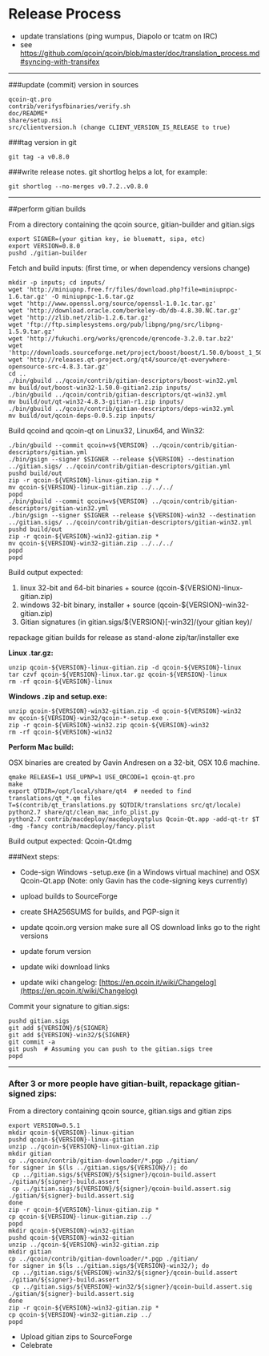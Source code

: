 Release Process
====================

* update translations (ping wumpus, Diapolo or tcatm on IRC)
* see https://github.com/qcoin/qcoin/blob/master/doc/translation_process.md#syncing-with-transifex

* * *

###update (commit) version in sources


	qcoin-qt.pro
	contrib/verifysfbinaries/verify.sh
	doc/README*
	share/setup.nsi
	src/clientversion.h (change CLIENT_VERSION_IS_RELEASE to true)

###tag version in git

	git tag -a v0.8.0

###write release notes. git shortlog helps a lot, for example:

	git shortlog --no-merges v0.7.2..v0.8.0

* * *

##perform gitian builds

 From a directory containing the qcoin source, gitian-builder and gitian.sigs
  
	export SIGNER=(your gitian key, ie bluematt, sipa, etc)
	export VERSION=0.8.0
	pushd ./gitian-builder

 Fetch and build inputs: (first time, or when dependency versions change)

	mkdir -p inputs; cd inputs/
	wget 'http://miniupnp.free.fr/files/download.php?file=miniupnpc-1.6.tar.gz' -O miniupnpc-1.6.tar.gz
	wget 'http://www.openssl.org/source/openssl-1.0.1c.tar.gz'
	wget 'http://download.oracle.com/berkeley-db/db-4.8.30.NC.tar.gz'
	wget 'http://zlib.net/zlib-1.2.6.tar.gz'
	wget 'ftp://ftp.simplesystems.org/pub/libpng/png/src/libpng-1.5.9.tar.gz'
	wget 'http://fukuchi.org/works/qrencode/qrencode-3.2.0.tar.bz2'
	wget 'http://downloads.sourceforge.net/project/boost/boost/1.50.0/boost_1_50_0.tar.bz2'
	wget 'http://releases.qt-project.org/qt4/source/qt-everywhere-opensource-src-4.8.3.tar.gz'
	cd ..
	./bin/gbuild ../qcoin/contrib/gitian-descriptors/boost-win32.yml
	mv build/out/boost-win32-1.50.0-gitian2.zip inputs/
	./bin/gbuild ../qcoin/contrib/gitian-descriptors/qt-win32.yml
	mv build/out/qt-win32-4.8.3-gitian-r1.zip inputs/
	./bin/gbuild ../qcoin/contrib/gitian-descriptors/deps-win32.yml
	mv build/out/qcoin-deps-0.0.5.zip inputs/

 Build qcoind and qcoin-qt on Linux32, Linux64, and Win32:
  
	./bin/gbuild --commit qcoin=v${VERSION} ../qcoin/contrib/gitian-descriptors/gitian.yml
	./bin/gsign --signer $SIGNER --release ${VERSION} --destination ../gitian.sigs/ ../qcoin/contrib/gitian-descriptors/gitian.yml
	pushd build/out
	zip -r qcoin-${VERSION}-linux-gitian.zip *
	mv qcoin-${VERSION}-linux-gitian.zip ../../../
	popd
	./bin/gbuild --commit qcoin=v${VERSION} ../qcoin/contrib/gitian-descriptors/gitian-win32.yml
	./bin/gsign --signer $SIGNER --release ${VERSION}-win32 --destination ../gitian.sigs/ ../qcoin/contrib/gitian-descriptors/gitian-win32.yml
	pushd build/out
	zip -r qcoin-${VERSION}-win32-gitian.zip *
	mv qcoin-${VERSION}-win32-gitian.zip ../../../
	popd
	popd

  Build output expected:

  1. linux 32-bit and 64-bit binaries + source (qcoin-${VERSION}-linux-gitian.zip)
  2. windows 32-bit binary, installer + source (qcoin-${VERSION}-win32-gitian.zip)
  3. Gitian signatures (in gitian.sigs/${VERSION}[-win32]/(your gitian key)/

repackage gitian builds for release as stand-alone zip/tar/installer exe

**Linux .tar.gz:**

	unzip qcoin-${VERSION}-linux-gitian.zip -d qcoin-${VERSION}-linux
	tar czvf qcoin-${VERSION}-linux.tar.gz qcoin-${VERSION}-linux
	rm -rf qcoin-${VERSION}-linux

**Windows .zip and setup.exe:**

	unzip qcoin-${VERSION}-win32-gitian.zip -d qcoin-${VERSION}-win32
	mv qcoin-${VERSION}-win32/qcoin-*-setup.exe .
	zip -r qcoin-${VERSION}-win32.zip qcoin-${VERSION}-win32
	rm -rf qcoin-${VERSION}-win32

**Perform Mac build:**

  OSX binaries are created by Gavin Andresen on a 32-bit, OSX 10.6 machine.

	qmake RELEASE=1 USE_UPNP=1 USE_QRCODE=1 qcoin-qt.pro
	make
	export QTDIR=/opt/local/share/qt4  # needed to find translations/qt_*.qm files
	T=$(contrib/qt_translations.py $QTDIR/translations src/qt/locale)
	python2.7 share/qt/clean_mac_info_plist.py
	python2.7 contrib/macdeploy/macdeployqtplus Qcoin-Qt.app -add-qt-tr $T -dmg -fancy contrib/macdeploy/fancy.plist

 Build output expected: Qcoin-Qt.dmg

###Next steps:

* Code-sign Windows -setup.exe (in a Windows virtual machine) and
  OSX Qcoin-Qt.app (Note: only Gavin has the code-signing keys currently)

* upload builds to SourceForge

* create SHA256SUMS for builds, and PGP-sign it

* update qcoin.org version
  make sure all OS download links go to the right versions

* update forum version

* update wiki download links

* update wiki changelog: [https://en.qcoin.it/wiki/Changelog](https://en.qcoin.it/wiki/Changelog)

Commit your signature to gitian.sigs:

	pushd gitian.sigs
	git add ${VERSION}/${SIGNER}
	git add ${VERSION}-win32/${SIGNER}
	git commit -a
	git push  # Assuming you can push to the gitian.sigs tree
	popd

-------------------------------------------------------------------------

### After 3 or more people have gitian-built, repackage gitian-signed zips:

From a directory containing qcoin source, gitian.sigs and gitian zips

	export VERSION=0.5.1
	mkdir qcoin-${VERSION}-linux-gitian
	pushd qcoin-${VERSION}-linux-gitian
	unzip ../qcoin-${VERSION}-linux-gitian.zip
	mkdir gitian
	cp ../qcoin/contrib/gitian-downloader/*.pgp ./gitian/
	for signer in $(ls ../gitian.sigs/${VERSION}/); do
	 cp ../gitian.sigs/${VERSION}/${signer}/qcoin-build.assert ./gitian/${signer}-build.assert
	 cp ../gitian.sigs/${VERSION}/${signer}/qcoin-build.assert.sig ./gitian/${signer}-build.assert.sig
	done
	zip -r qcoin-${VERSION}-linux-gitian.zip *
	cp qcoin-${VERSION}-linux-gitian.zip ../
	popd
	mkdir qcoin-${VERSION}-win32-gitian
	pushd qcoin-${VERSION}-win32-gitian
	unzip ../qcoin-${VERSION}-win32-gitian.zip
	mkdir gitian
	cp ../qcoin/contrib/gitian-downloader/*.pgp ./gitian/
	for signer in $(ls ../gitian.sigs/${VERSION}-win32/); do
	 cp ../gitian.sigs/${VERSION}-win32/${signer}/qcoin-build.assert ./gitian/${signer}-build.assert
	 cp ../gitian.sigs/${VERSION}-win32/${signer}/qcoin-build.assert.sig ./gitian/${signer}-build.assert.sig
	done
	zip -r qcoin-${VERSION}-win32-gitian.zip *
	cp qcoin-${VERSION}-win32-gitian.zip ../
	popd

- Upload gitian zips to SourceForge
- Celebrate 
